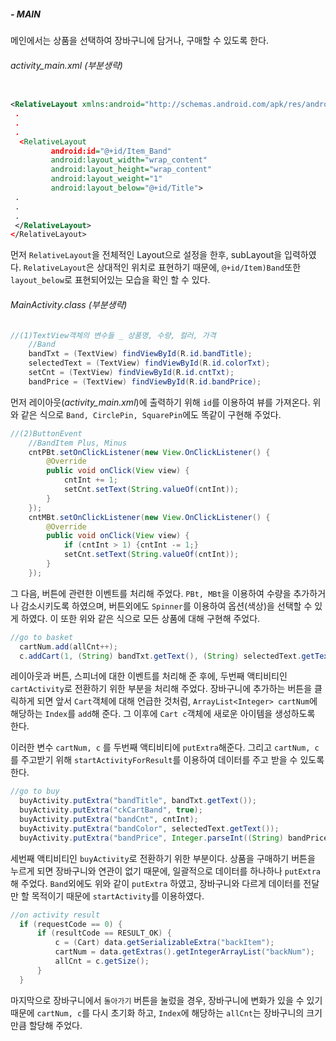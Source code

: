 ##### - MAIN

메인에서는 상품을 선택하여 장바구니에 담거나, 구매할 수 있도록 한다.

 ###### *activity_main.xml (부분생략)*

 ```xml

<RelativeLayout xmlns:android="http://schemas.android.com/apk/res/android"
  .
  .
  .
   <RelativeLayout
          android:id="@+id/Item_Band"
          android:layout_width="wrap_content"
          android:layout_height="wrap_content"
          android:layout_weight="1"
          android:layout_below="@+id/Title">
  .
  .
  .
  </RelativeLayout>
</RelativeLayout>
 ```
 먼저 `RelativeLayout`을 전체적인 Layout으로 설정을 한후, subLayout을 입력하였다.
`RelativeLayout`은 상대적인 위치로 표현하기 때문에, `@+id/Item)Band`또한 `layout_below`로 표현되어있는 모습을 확인 할 수 있다.

###### *MainActivity.class (부분생략)*

```java
//(1)TextView객체의 변수들 _ 상품명, 수량, 컬러, 가격
    //Band
    bandTxt = (TextView) findViewById(R.id.bandTitle);
    selectedText = (TextView) findViewById(R.id.colorTxt);
    setCnt = (TextView) findViewById(R.id.cntTxt);
    bandPrice = (TextView) findViewById(R.id.bandPrice);
```
먼저 레이아웃(*activity_main.xml*)에 출력하기 위해 `id`를 이용하여 뷰를 가져온다.
위와 같은 식으로 `Band, CirclePin, SquarePin`에도 똑같이 구현해 주었다.

```java
//(2)ButtonEvent
    //BandItem Plus, Minus
    cntPBt.setOnClickListener(new View.OnClickListener() {
        @Override
        public void onClick(View view) {
            cntInt += 1;
            setCnt.setText(String.valueOf(cntInt));
        }
    });
    cntMBt.setOnClickListener(new View.OnClickListener() {
        @Override
        public void onClick(View view) {
            if (cntInt > 1) {cntInt -= 1;}
            setCnt.setText(String.valueOf(cntInt));
        }
    });
```
그 다음, 버튼에 관련한 이벤트를 처리해 주었다. `PBt, MBt`을 이용하여 수량을 추가하거나 감소시키도록 하였으며, 버튼외에도 `Spinner`를 이용하여 옵션(색상)을 선택할 수 있게 하였다.
이 또한 위와 같은 식으로 모든 상품에 대해 구현해 주었다.

```java
//go to basket
  cartNum.add(allCnt++);
  c.addCart(1, (String) bandTxt.getText(), (String) selectedText.getText(), Integer.parseInt((String)bandPrice.getText()), cntInt);      
```
레이아웃과 버튼, 스피너에 대한 이벤트를 처리해 준 후에, 두번째 액티비티인 `cartActivity`로 전환하기 위한 부분을 처리해 주었다.
장바구니에 추가하는 버튼을 클릭하게 되면 앞서 `Cart`객체에 대해 언급한 것처럼,
`ArrayList<Integer> cartNum`에 해당하는 `Index`를 `add`해 준다.
그 이후에 `Cart c`객체에 새로운 아이템을 생성하도록 한다.

이러한 변수 `cartNum, c` 를 두번째 액티비티에 `putExtra`해준다.
그리고 `cartNum, c`를 주고받기 위해 `startActivityForResult`를 이용하여 데이터를 주고 받을 수 있도록 한다.

```java
//go to buy
  buyActivity.putExtra("bandTitle", bandTxt.getText());
  buyActivity.putExtra("ckCartBand", true);
  buyActivity.putExtra("bandCnt", cntInt);
  buyActivity.putExtra("bandColor", selectedText.getText());
  buyActivity.putExtra("bandPrice", Integer.parseInt((String) bandPrice.getText()));
```
세번째 액티비티인 `buyActivity`로 전환하기 위한 부분이다.
상품을 구매하기 버튼을 누르게 되면 장바구니와 연관이 없기 때문에, 일괄적으로 데이터를 하나하나 `putExtra`해 주었다.
`Band`외에도 위와 같이 `putExtra` 하였고, 장바구니와 다르게 데이터를 전달만 할 목적이기 때문에 `startActivity`를 이용하였다.

```java
//on activity result
  if (requestCode == 0) {
      if (resultCode == RESULT_OK) {
          c = (Cart) data.getSerializableExtra("backItem");
          cartNum = data.getExtras().getIntegerArrayList("backNum");
          allCnt = c.getSize();
      }
  }
```
마지막으로 장바구니에서 `돌아가기` 버튼을 눌렀을 경우, 장바구니에 변화가 있을 수 있기 때문에 `cartNum, c`를 다시 초기화 하고, `Index`에 해당하는 `allCnt`는 장바구니의 크기만큼 할당해 주었다.
